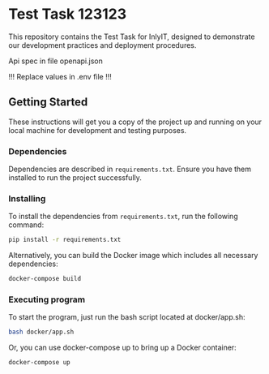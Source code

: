 # Test Task 123123

This repository contains the Test Task for InlyIT, designed to demonstrate our development practices and deployment procedures.

Api spec in file openapi.json

!!! Replace values in .env file !!! 

## Getting Started

These instructions will get you a copy of the project up and running on your local machine for development and testing purposes.

### Dependencies

Dependencies are described in `requirements.txt`. Ensure you have them installed to run the project successfully.

### Installing

To install the dependencies from `requirements.txt`, run the following command:

```bash
pip install -r requirements.txt
```

Alternatively, you can build the Docker image which includes all necessary dependencies:

```bash
docker-compose build
```

### Executing program

To start the program, just run the bash script located at docker/app.sh:

```bash
bash docker/app.sh
```
Or, you can use docker-compose up to bring up a Docker container:

```bash
docker-compose up
```

